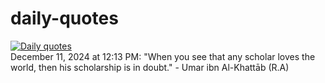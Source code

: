 # daily-quotes
[![Daily quotes](https://github.com/ceepu8/daily-quotes/actions/workflows/daily-quote.yml/badge.svg)](https://github.com/ceepu8/daily-quotes/actions/workflows/daily-quote.yml)<br/>
December 11, 2024 at 12:13 PM: "When you see that any scholar loves the world, then his scholarship is in doubt." - Umar ibn Al-Khattāb (R.A)
